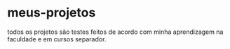 # meus-projetos
todos os projetos são testes feitos de acordo com minha aprendizagem na faculdade e em cursos separador.
